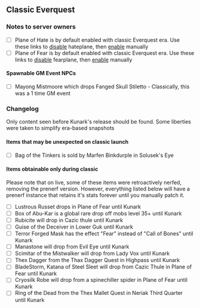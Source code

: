 ## Classic Everquest

### Notes to server owners
* [ ] Plane of Hate is by default enabled with classic Everquest era. Use these links to [disable](https://github.com/xackery/peq-expansions/blob/master/0-hateplane-disable.sql) hateplane, then [enable](https://github.com/xackery/peq-expansions/blob/master/0-hateplane-disable.sql) manually
* [ ] Plane of Fear is by default enabled with classic Everquest era. Use these links to [disable](https://github.com/xackery/peq-expansions/blob/master/0-fearplane-disable.sql) fearplane, then [enable](https://github.com/xackery/peq-expansions/blob/master/0-fearplane-disable.sql) manually
#### Spawnable GM Event NPCs
* [ ] Mayong Mistmoore which drops Fanged Skull Stiletto - Classically, this was a 1 time GM event


### Changelog
Only content seen before Kunark's release should be found. Some liberties were taken to simplify era-based snapshots
#### Items that may be unexpected on classic launch
* [ ] Bag of the Tinkers is sold by Marfen Binkdurple in Solusek's Eye
#### Items obtainable only during classic
Please note that on live, some of these items were retroactively nerfed, removing the prenerf version. However, everything listed below will have a prenerf instance that retains it's stats forever until you manually patch it.
* [ ] Lustrous Russet drops in Plane of Fear until Kunark
* [ ] Box of Abu-Kar is a global rare drop off mobs level 35+ until Kunark
* [ ] Rubicite will drop in Cazic thule until Kunark
* [ ] Guise of the Deceiver in Lower Guk until Kunark 
* [ ] Terror Forged Mask has the effect "Fear" instead of "Call of Bones" until Kunark
* [ ] Manastone will drop from Evil Eye until Kunark
* [ ] Scimitar of the Mistwalker will drop from Lady Vox until Kunark
* [ ] Thex Dagger from the Thax Dagger Quest in Highpass until Kunark
* [ ] BladeStorm, Katana of Steel Sleet will drop from Cazic Thule in Plane of Fear until Kunark
* [ ] Cryosilk Robe will drop from a spinechiller spider in Plane of Fear until Kunark
* [ ] Ring of the Dead from the Thex Mallet Quest in Neriak Third Quarter until Kunark
